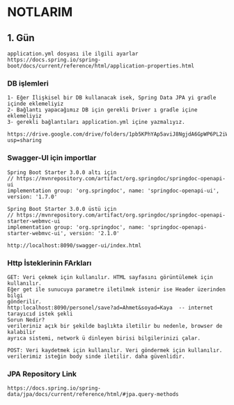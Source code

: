 # NOTLARIM

## 1. Gün
    application.yml dosyası ile ilgili ayarlar
    https://docs.spring.io/spring-boot/docs/current/reference/html/application-properties.html

### DB işlemleri
    1- Eğer İlişkisel bir DB kullanacak isek, Spring Data JPA yi gradle içinde eklemeliyiz
    2- Bağlantı yapacağımız DB için gerekli Driver ı gradle içine eklemeliyiz
    3- gerekli bağlantıları application.yml içine yazmalıyız.

    https://drive.google.com/drive/folders/1pb5KPhYAp5aviJ8NgjdA6GpWP6PL2iWZ?usp=sharing

### Swagger-UI için importlar

    Spring Boot Starter 3.0.0 altı için
    // https://mvnrepository.com/artifact/org.springdoc/springdoc-openapi-ui
    implementation group: 'org.springdoc', name: 'springdoc-openapi-ui', version: '1.7.0'

    Spring Boot Starter 3.0.0 üstü için
    // https://mvnrepository.com/artifact/org.springdoc/springdoc-openapi-starter-webmvc-ui
    implementation group: 'org.springdoc', name: 'springdoc-openapi-starter-webmvc-ui', version: '2.1.0'

    http://localhost:8090/swagger-ui/index.html
    
### Http İsteklerinin FArkları

    GET: Veri çekmek için kullanılır. HTML sayfasını görüntülemek için kullanılır.
    Eğer get ile sunucuya parametre iletilmek istenir ise Header üzerinden bilgi 
    gönderilir.
    http:localhost:8090/personel/save?ad=Ahmet&soyad=Kaya  -- internet tarayıcıd istek şekli
    Sorun Nedir?
    verileriniz açık bir şekilde başlıkta iletilir bu nedenle, browser de kalabilir 
    ayrıca sistemi, network ü dinleyen birisi bilgilerinizi çalar.

    POST: Veri kaydetmek için kullanılır. Veri göndermek için kullanılır.
    verilerimiz isteğin body sinde iletilir. daha güvenlidir. 

### JPA Repository Link
    https://docs.spring.io/spring-data/jpa/docs/current/reference/html/#jpa.query-methods

